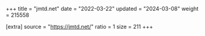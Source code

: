 +++
title = "jmtd.net"
date = "2022-03-22"
updated = "2024-03-08"
weight = 215558

[extra]
source = "https://jmtd.net/"
ratio = 1
size = 211
+++
